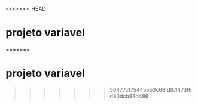 <<<<<<< HEAD
# projeto variavel
=======
# projeto variavel
>>>>>>> 50477c1754455b3c68fdfb147df6d80dcb83d486

